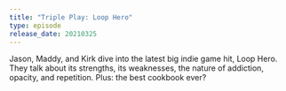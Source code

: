 ```yaml
---
title: "Triple Play: Loop Hero"
type: episode
release_date: 20210325
---
```

Jason, Maddy, and Kirk dive into the latest big indie game hit, Loop Hero. They talk about its strengths, its weaknesses, the nature of addiction, opacity, and repetition. Plus: the best cookbook ever?